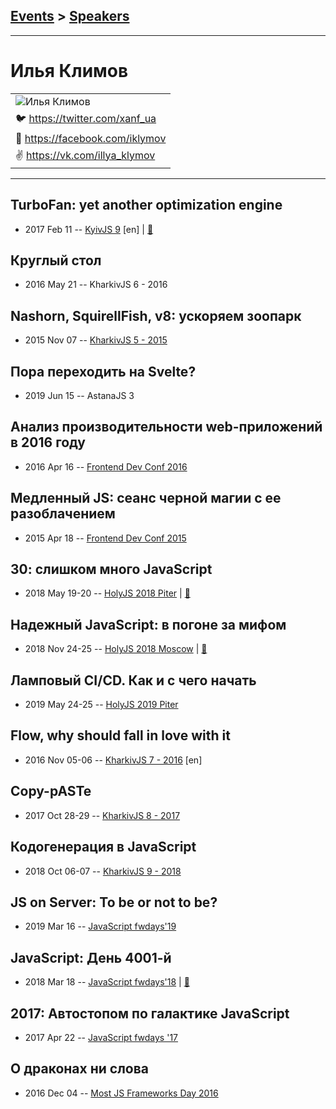 ## [Events](../README.md) > [Speakers](../speakers.md)
---

# Илья Климов

| |
| --- |
| ![Илья Климов](https://avatars.io/twitter/xanf_ua/large)
| :bird:  [https:&#x2F;&#x2F;twitter.com&#x2F;xanf_ua](https://twitter.com/xanf_ua)
| :blue_book:  [https:&#x2F;&#x2F;facebook.com&#x2F;iklymov](https://facebook.com/iklymov)
| :v:  [https:&#x2F;&#x2F;vk.com&#x2F;illya_klymov](https://vk.com/illya_klymov)

---
## TurboFan: yet another optimization engine
- 2017 Feb 11 -- [KyivJS 9](https://www.youtube.com/watch?v=VUyqHzF1yXM) [en] | [:notebook:](https://docs.google.com/presentation/d/1uO_tx78nEG5Q7wh2MIfzLo5KjjEgBs_RMmSL9UQQQgI/edit)  
## Круглый стол
- 2016 May 21 -- KharkivJS 6 - 2016    
## Nashorn, SquirellFish, v8: ускоряем зоопарк
- 2015 Nov 07 -- [KharkivJS 5 - 2015](https://www.youtube.com/watch?v=tXfSQL3RkPQ)    
## Пора переходить на Svelte?
- 2019 Jun 15 -- AstanaJS 3    
## Анализ производительности web-приложений в 2016 году
- 2016 Apr 16 -- [Frontend Dev Conf 2016](https://www.youtube.com/watch?v=JIkWFrHL0xo)    
## Медленный JS: сеанс черной магии с ее разоблачением
- 2015 Apr 18 -- [Frontend Dev Conf 2015](https://www.youtube.com/watch?v=ZAJmJmKWNPw)    
## 30: слишком много JavaScript
- 2018 May 19-20 -- [HolyJS 2018 Piter](https://youtu.be/ZCQuIV4sftI)  | [:notebook:](https://assets.ctfassets.net/nn534z2fqr9f/5atzdSm2BaQiiE4K8YSkyk/0223bac6e570274836e9b47ac9d148c9/Illya_Klymov_30_2.pdf)  
## Надежный JavaScript: в погоне за мифом
- 2018 Nov 24-25 -- [HolyJS 2018 Moscow](https://www.youtube.com/watch?v=o9zh5EHrpQA)  | [:notebook:](https://assets.ctfassets.net/nn534z2fqr9f/55vEG1RMOQGWcwGUOIcCsc/cb364415978ff1b111369eba8d323c18/Ilya_Klimov_Nadezhnyy_JavaScript__v_pogone_za_mifom.pdf)  
## Ламповый CI&#x2F;CD. Как и с чего начать
- 2019 May 24-25 -- [HolyJS 2019 Piter](https://youtu.be/CwU-OiS_PEQ)    
## Flow, why should fall in love with it
- 2016 Nov 05-06 -- [KharkivJS 7 - 2016](https://www.youtube.com/watch?v=GEo3XIJw8HM) [en]   
## Copy-pASTe
- 2017 Oct 28-29 -- [KharkivJS 8 - 2017](https://www.youtube.com/watch?v=dyvPGRor-Q0)    
## Кодогенерация в JavaScript
- 2018 Oct 06-07 -- [KharkivJS 9 - 2018](https://www.youtube.com/watch?v=szIOPA_uwUc)    
## JS on Server: To be or not to be?
- 2019 Mar 16 -- [JavaScript fwdays&#39;19](https://fwdays.com/en/event/js-fwdays-2019/review/js-on-server-to-be-or-not-to-be)    
## JavaScript: День 4001-й
- 2018 Mar 18 -- [JavaScript fwdays&#39;18](https://youtu.be/jzaZlEOSwoA)  | [:notebook:](https://www.slideshare.net/fwdays/javascript-4001)  
## 2017: Автостопом по галактике JavaScript
- 2017 Apr 22 -- [JavaScript fwdays &#39;17](https://frameworksdays.com/event/js-frameworks-day-2017/review/javascript-galactic-avtostop)    
## О драконах ни слова
- 2016 Dec 04 -- [Most JS Frameworks Day 2016](https://frameworksdays.com/event/most-js-fwdays-2016/review/no-words-about-dragons)    
